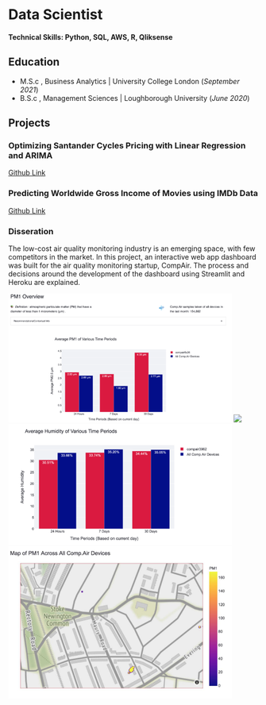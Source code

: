 # Data Scientist

#### Technical Skills: Python, SQL, AWS, R, Qliksense

## Education						       		
- M.S.c , Business Analytics	| University College London (_September 2021_)	 			        		
- B.S.c , Management Sciences | Loughborough University (_June 2020_)

## Projects
### Optimizing Santander Cycles Pricing with Linear Regression and ARIMA
[Github Link](https://github.com/Julienvh98/Optimizing-Santander-Cycles-Pricing/blob/main/Optimizing%20Santander%20Cycles%20Pricing%20with%20Linear%20Regression%20and%20ARIMA.ipynb)

### Predicting Worldwide Gross Income of Movies using IMDb Data
[Github Link](https://github.com/Julienvh98/Predicting-Worldwide-Revenue-of-Movies-using-IMDb-Data/blob/main/Predictive%20Analytics%20Final.ipynb)

### Disseration
The low-cost air quality monitoring industry is an emerging space, with few competitors in the market. In this project, an interactive 
web app dashboard was built for the air quality monitoring startup, CompAir. The process and 
decisions around the development of the dashboard using Streamlit and Heroku are explained.

<img src=/assets/PM1.png width="450">
<img src=/assets/PM2.5.png width="450">
<img src=/assets/Humidity.png width="450">
<img src=/assets/Map.png width="450">


